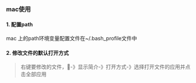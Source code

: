 ### mac使用
#### 1. 配置path
mac 上的path环境变量配置文件在~/.bash_profile文件中
#### 2. 修改文件的默认打开方式
> 右键要修改的文件，-》显示简介-》打开方式-》选择打开文件的应用并点击全部应用